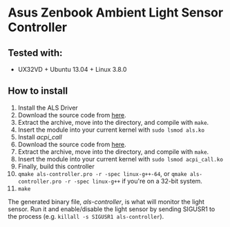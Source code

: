 Asus Zenbook Ambient Light Sensor Controller
============================================

Tested with:
------------
 * UX32VD + Ubuntu 13.04 + Linux 3.8.0

How to install
--------------

 1. Install the ALS Driver
   1. Download the source code from [here](https://github.com/victorenator/als).
   2. Extract the archive, move into the directory, and compile with `make`.
   3. Insert the module into your current kernel with `sudo lsmod als.ko`
 2. Install *acpi_call*
   1. Download the source code from [here](https://github.com/mkottman/acpi_call).
   2. Extract the archive, move into the directory, and compile with `make`.
   3. Insert the module into your current kernel with `sudo lsmod acpi_call.ko`
 3. Finally, build this controller
   1. `qmake als-controller.pro -r -spec linux-g++-64`, or `qmake als-controller.pro -r -spec linux-g++` if you're on a 32-bit system.
   2. `make`
   
The generated binary file, *als-controller*, is what will monitor the light sensor. Run it and
enable/disable the light sensor by sending SIGUSR1 to the process (e.g. `killall -s SIGUSR1 als-controller`).
